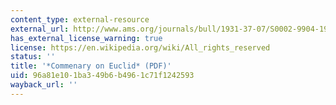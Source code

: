 ```yaml
---
content_type: external-resource
external_url: http://www.ams.org/journals/bull/1931-37-07/S0002-9904-1931-05166-1/S0002-9904-1931-05166-1.pdf
has_external_license_warning: true
license: https://en.wikipedia.org/wiki/All_rights_reserved
status: ''
title: '*Commenary on Euclid* (PDF)'
uid: 96a81e10-1ba3-49b6-b496-1c71f1242593
wayback_url: ''
---
```

